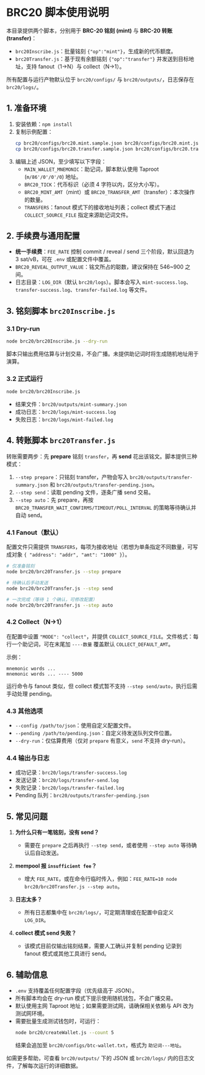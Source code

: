 # BRC20 脚本使用说明

本目录提供两个脚本，分别用于 **BRC-20 铭刻 (mint)** 与 **BRC-20 转账 (transfer)**：

- `brc20Inscribe.js`：批量铭刻 `{"op":"mint"}`，生成新的代币额度。
- `brc20Transfer.js`：基于现有余额铭刻 `{"op":"transfer"}` 并发送到目标地址，支持 fanout（1→N）与 collect（N→1）。

所有配置与运行产物默认位于 `brc20/configs/` 与 `brc20/outputs/`，日志保存在 `brc20/logs/`。

## 1. 准备环境

1. 安装依赖：`npm install`
2. 复制示例配置：
   ```bash
   cp brc20/configs/brc20.mint.sample.json brc20/configs/brc20.mint.json
   cp brc20/configs/brc20.transfer.sample.json brc20/configs/brc20.transfer.json
   ```
3. 编辑上述 JSON，至少填写以下字段：
    - `MAIN_WALLET_MNEMONIC`：助记词，脚本默认使用 Taproot (`m/86'/0'/0'/0`) 地址。
    - `BRC20_TICK`：代币标识（必须 4 字符以内，区分大小写）。
    - `BRC20_MINT_AMT`（mint）或 `BRC20_TRANSFER_AMT`（transfer）：本次操作的数量。
    - `TRANSFERS`：fanout 模式下的接收地址列表；collect 模式下通过 `COLLECT_SOURCE_FILE` 指定来源助记词文件。

## 2. 手续费与通用配置

- **统一手续费**：`FEE_RATE` 控制 commit / reveal / send 三个阶段，默认回退为 3 sat/vB，可在 `.env` 或配置文件中覆盖。
- `BRC20_REVEAL_OUTPUT_VALUE`：铭文所占的聪数，建议保持在 546~900 之间。
- 日志目录：`LOG_DIR`（默认 `brc20/logs`）。脚本会写入 `mint-success.log`、`transfer-success.log`、`transfer-failed.log` 等文件。

## 3. 铭刻脚本 `brc20Inscribe.js`

### 3.1 Dry-run

```bash
node brc20/brc20Inscribe.js --dry-run
```

脚本只输出费用估算与计划交易，不会广播。未提供助记词时将生成随机地址用于演算。

### 3.2 正式运行

```bash
node brc20/brc20Inscribe.js
```

- 结果文件：`brc20/outputs/mint-summary.json`
- 成功日志：`brc20/logs/mint-success.log`
- 失败日志：`brc20/logs/mint-failed.log`

## 4. 转账脚本 `brc20Transfer.js`

转账需要两步：先 **prepare** 铭刻 `transfer`，再 **send** 花出该铭文。脚本提供三种模式：

1. `--step prepare`：只铭刻 transfer，产物会写入 `brc20/outputs/transfer-summary.json` 和 `brc20/outputs/transfer-pending.json`。
2. `--step send`：读取 pending 文件，逐条广播 send 交易。
3. `--step auto`：先 prepare，再按 `BRC20_TRANSFER_WAIT_CONFIRMS/TIMEOUT/POLL_INTERVAL` 的策略等待确认并自动 send。

### 4.1 Fanout（默认）

配置文件只需提供 `TRANSFERS`，每项为接收地址（若想为单条指定不同数量，可写成对象 `{ "address": "addr", "amt": "1000" }`）。

```bash
# 仅准备铭刻
node brc20/brc20Transfer.js --step prepare

# 待确认后手动发送
node brc20/brc20Transfer.js --step send

# 一次完成（等待 1 个确认，可修改配置）
node brc20/brc20Transfer.js --step auto
```

### 4.2 Collect（N→1）

在配置中设置 `"MODE": "collect"`，并提供 `COLLECT_SOURCE_FILE`。文件格式：每行一个助记词，可在末尾加 `----数量` 覆盖默认 `COLLECT_DEFAULT_AMT`。

示例：
```
mnemonic words ...
mnemonic words ... ---- 5000
```

运行命令与 fanout 类似，但 collect 模式暂不支持 `--step send/auto`，执行后需手动处理 pending。

### 4.3 其他选项

- `--config /path/to/json`：使用自定义配置文件。
- `--pending /path/to/pending.json`：自定义待发送队列文件位置。
- `--dry-run`：仅估算费用（仅对 `prepare` 有意义，`send` 不支持 dry-run）。

### 4.4 输出与日志

- 成功记录：`brc20/logs/transfer-success.log`
- 发送记录：`brc20/logs/transfer-send.log`
- 失败记录：`brc20/logs/transfer-failed.log`
- Pending 队列：`brc20/outputs/transfer-pending.json`

## 5. 常见问题

1. **为什么只有一笔铭刻，没有 send？**
    - 需要在 `prepare` 之后再执行 `--step send`，或者使用 `--step auto` 等待确认后自动发送。

2. **mempool 报 `insufficient fee`？**
    - 增大 `FEE_RATE`，或在命令行临时传入，例如：`FEE_RATE=10 node brc20/brc20Transfer.js --step auto`。

3. **日志太多？**
    - 所有日志都集中在 `brc20/logs/`，可定期清理或在配置中自定义 `LOG_DIR`。

4. **collect 模式 send 失败？**
    - 该模式目前仅输出铭刻结果，需要人工确认并复制 pending 记录到 fanout 模式或其他工具进行 send。

## 6. 辅助信息

- `.env` 支持覆盖任何配置字段（优先级高于 JSON）。
- 所有脚本均会在 dry-run 模式下提示使用随机钱包，不会广播交易。
- 默认使用主网 Taproot 地址；如果需要测试网，请确保相关依赖与 API 改为测试网环境。
- 需要批量生成测试钱包时，可运行：
  ```bash
  node brc20/createWallet.js --count 5
  ```
  结果会追加至 `brc20/configs/btc-wallet.txt`，格式为 `助记词---地址`。

如需更多帮助，可查看 `brc20/outputs/` 下的 JSON 或 `brc20/logs/` 内的日志文件，了解每次运行的详细数据。
